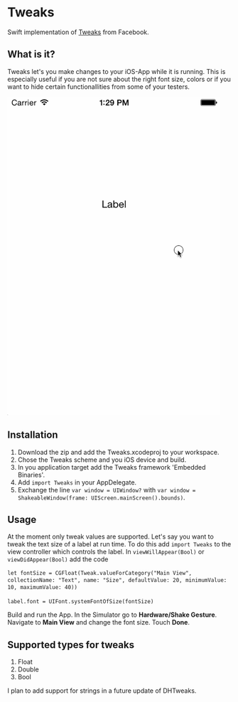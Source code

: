 Tweaks
======

Swift implementation of [Tweaks](https://github.com/facebook/Tweaks) from Facebook.

What is it?
-----------

Tweaks let's you make changes to your iOS-App while it is running. This is especially useful if you are not sure about the right font size, colors or if you want to hide certain functionallities from some of your testers.

![](https://raw.githubusercontent.com/dasdom/DHTweaks/master/howTo.gif)

Installation
------------

1. Download the zip and add the Tweaks.xcodeproj to your workspace.
2. Chose the Tweaks scheme and you iOS device and build.
3. In you application target add the Tweaks framework 'Embedded Binaries'.
4. Add `import Tweaks` in your AppDelegate.
5. Exchange the line `var window = UIWindow?` with `var window = ShakeableWindow(frame: UIScreen.mainScreen().bounds)`.

Usage
-----

At the moment only tweak values are supported. Let's say you want to tweak the text size of a label at run time. To do this add `import Tweaks` to the view controller which controls the label. In `viewWillAppear(Bool)` or `viewDidAppear(Bool)` add the code

```
let fontSize = CGFloat(Tweak.valueForCategory("Main View", collectionName: "Text", name: "Size", defaultValue: 20, minimumValue: 10, maximumValue: 40))
        
label.font = UIFont.systemFontOfSize(fontSize)
```

Build and run the App. In the Simulator go to **Hardware/Shake Gesture**. Navigate to **Main View** and change the font size. Touch **Done**.

Supported types for tweaks
--------------------------

1. Float
2. Double
3. Bool

I plan to add support for strings in a future update of DHTweaks.
